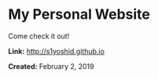 # My Personal Website

Come check it out!

__Link:__ http://s1yoshid.github.io

__Created:__ February 2, 2019
